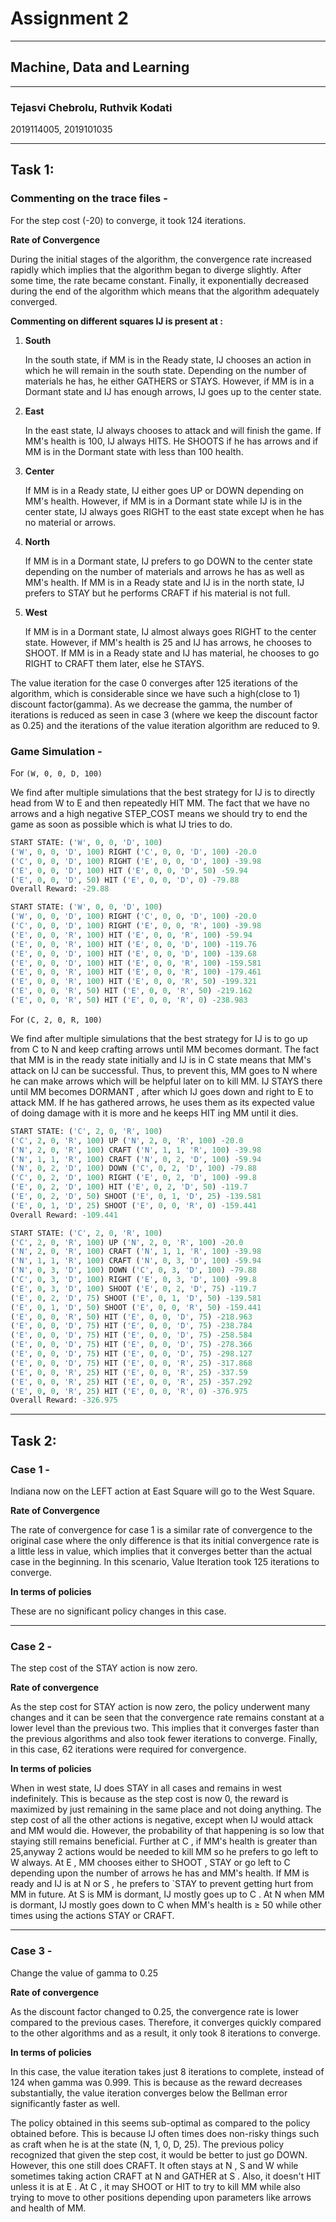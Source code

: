 # Assignment 2

---

## Machine, Data and Learning

---

### Tejasvi Chebrolu, Ruthvik Kodati

2019114005, 2019101035

---

## Task 1:

### Commenting on the trace files -

For the step cost (-20) to converge, it took 124 iterations.

**Rate of Convergence**

During the initial stages of the algorithm, the convergence rate increased rapidly which implies that the algorithm began to diverge slightly. After some time, the rate became constant. Finally, it exponentially decreased during the end of the algorithm which means that the algorithm adequately converged.  

**Commenting on different squares IJ is present at :**

1. **South**

    In the south state, if MM is in the Ready state, IJ chooses an action in which he will remain in the south state. Depending on the number of materials he has, he either GATHERS or STAYS. However, if MM is in a Dormant state and IJ has enough arrows, IJ goes up to the center state. 

2. **East**

    In the east state, IJ always chooses to attack and will finish the game. If MM's health is 100, IJ always HITS. He SHOOTS if he has arrows and if MM is in the Dormant state with less than 100 health. 

3. **Center**

    If MM is in a Ready state, IJ either goes UP or DOWN depending on MM's health. However, if MM is in a Dormant state while IJ is in the center state, IJ always goes RIGHT to the east state except when he has no material or arrows. 

4. **North**

    If MM is in a Dormant state, IJ prefers to go DOWN to the center state depending on the number of materials and arrows he has as well as MM's health. If MM is in a Ready state and IJ is in the north state, IJ prefers to STAY but he performs CRAFT if his material is not full. 

5. **West**

    If MM is in a Dormant state, IJ almost always goes RIGHT to the center state. However, if MM's health is 25 and IJ has arrows, he chooses to SHOOT. If MM is in a Ready state and IJ has material, he chooses to go RIGHT to CRAFT them later, else he STAYS.

The value iteration for the case 0 converges after 125 iterations of the algorithm, which is considerable since we have such a high(close to 1) discount factor(gamma). As we decrease the gamma, the number of iterations is reduced as seen in case 3 (where we keep the discount factor as 0.25) and the iterations of the value iteration algorithm are reduced to 9.

### Game Simulation -

For `(W, 0, 0, D, 100)` 

We find after multiple simulations that the best strategy for IJ is to directly head from W to E and then repeatedly HIT MM. The fact that we have no
arrows and a high negative STEP_COST means we should try to end the game as soon as possible which is what IJ tries to do.

```python
START STATE: ('W', 0, 0, 'D', 100)
('W', 0, 0, 'D', 100) RIGHT ('C', 0, 0, 'D', 100) -20.0
('C', 0, 0, 'D', 100) RIGHT ('E', 0, 0, 'D', 100) -39.98
('E', 0, 0, 'D', 100) HIT ('E', 0, 0, 'D', 50) -59.94
('E', 0, 0, 'D', 50) HIT ('E', 0, 0, 'D', 0) -79.88
Overall Reward: -29.88
```

```python
START STATE: ('W', 0, 0, 'D', 100)
('W', 0, 0, 'D', 100) RIGHT ('C', 0, 0, 'D', 100) -20.0
('C', 0, 0, 'D', 100) RIGHT ('E', 0, 0, 'R', 100) -39.98
('E', 0, 0, 'R', 100) HIT ('E', 0, 0, 'R', 100) -59.94
('E', 0, 0, 'R', 100) HIT ('E', 0, 0, 'D', 100) -119.76
('E', 0, 0, 'D', 100) HIT ('E', 0, 0, 'D', 100) -139.68
('E', 0, 0, 'D', 100) HIT ('E', 0, 0, 'R', 100) -159.581
('E', 0, 0, 'R', 100) HIT ('E', 0, 0, 'R', 100) -179.461
('E', 0, 0, 'R', 100) HIT ('E', 0, 0, 'R', 50) -199.321
('E', 0, 0, 'R', 50) HIT ('E', 0, 0, 'R', 50) -219.162
('E', 0, 0, 'R', 50) HIT ('E', 0, 0, 'R', 0) -238.983
```

For `(C, 2, 0, R, 100)`

We find after multiple simulations that the best strategy for IJ is to go up from C to N and keep crafting arrows until MM becomes dormant. The fact that MM is in the ready state initially and IJ is in C state means that MM's attack on IJ can be successful. Thus, to prevent this, MM goes to N where he can make arrows which will be helpful later on to kill MM. IJ STAYS there until MM becomes DORMANT , after which IJ goes down and right to E to attack MM. If he has gathered arrows, he uses them as its expected value of doing damage with it is more and he keeps HIT ing MM until it dies.

```python
START STATE: ('C', 2, 0, 'R', 100)
('C', 2, 0, 'R', 100) UP ('N', 2, 0, 'R', 100) -20.0
('N', 2, 0, 'R', 100) CRAFT ('N', 1, 1, 'R', 100) -39.98
('N', 1, 1, 'R', 100) CRAFT ('N', 0, 2, 'D', 100) -59.94
('N', 0, 2, 'D', 100) DOWN ('C', 0, 2, 'D', 100) -79.88
('C', 0, 2, 'D', 100) RIGHT ('E', 0, 2, 'D', 100) -99.8
('E', 0, 2, 'D', 100) HIT ('E', 0, 2, 'D', 50) -119.7
('E', 0, 2, 'D', 50) SHOOT ('E', 0, 1, 'D', 25) -139.581
('E', 0, 1, 'D', 25) SHOOT ('E', 0, 0, 'R', 0) -159.441
Overall Reward: -109.441
```

```python
START STATE: ('C', 2, 0, 'R', 100)
('C', 2, 0, 'R', 100) UP ('N', 2, 0, 'R', 100) -20.0
('N', 2, 0, 'R', 100) CRAFT ('N', 1, 1, 'R', 100) -39.98
('N', 1, 1, 'R', 100) CRAFT ('N', 0, 3, 'D', 100) -59.94
('N', 0, 3, 'D', 100) DOWN ('C', 0, 3, 'D', 100) -79.88
('C', 0, 3, 'D', 100) RIGHT ('E', 0, 3, 'D', 100) -99.8
('E', 0, 3, 'D', 100) SHOOT ('E', 0, 2, 'D', 75) -119.7
('E', 0, 2, 'D', 75) SHOOT ('E', 0, 1, 'D', 50) -139.581
('E', 0, 1, 'D', 50) SHOOT ('E', 0, 0, 'R', 50) -159.441
('E', 0, 0, 'R', 50) HIT ('E', 0, 0, 'D', 75) -218.963
('E', 0, 0, 'D', 75) HIT ('E', 0, 0, 'D', 75) -238.784
('E', 0, 0, 'D', 75) HIT ('E', 0, 0, 'D', 75) -258.584
('E', 0, 0, 'D', 75) HIT ('E', 0, 0, 'D', 75) -278.366
('E', 0, 0, 'D', 75) HIT ('E', 0, 0, 'D', 75) -298.127
('E', 0, 0, 'D', 75) HIT ('E', 0, 0, 'R', 25) -317.868
('E', 0, 0, 'R', 25) HIT ('E', 0, 0, 'R', 25) -337.59
('E', 0, 0, 'R', 25) HIT ('E', 0, 0, 'R', 25) -357.292
('E', 0, 0, 'R', 25) HIT ('E', 0, 0, 'R', 0) -376.975
Overall Reward: -326.975
```


---

## Task 2:

### Case 1 -

Indiana now on the LEFT action at East Square will go to the West Square.

**Rate of Convergence**

The rate of convergence for case 1 is a similar rate of convergence to the original case where the only difference is that its initial convergence rate is a little less in value, which implies that it converges better than the actual case in the beginning. In this scenario, Value Iteration took 125 iterations to converge.


**In terms of policies**

These are no significant policy changes in this case. 

---

### Case 2 -

The step cost of the STAY action is now zero.

**Rate of convergence**

As the step cost for STAY action is now zero, the policy underwent many changes and it can be seen that the convergence rate remains constant at a lower level than the previous two. This implies that it converges faster than the previous algorithms and also took fewer iterations to converge. Finally, in this case, 62 iterations were required for convergence.
 

**In terms of policies**

When in west state, IJ does STAY in all cases and remains in west indefinitely. This is because as the step cost is now 0, the reward is maximized by just remaining in the same place and not doing anything. The step cost of all the other actions is negative, except when IJ would attack and MM would die. However, the probability of that happening is so low that staying still remains beneficial. Further at C , if MM's health is greater than 25,anyway 2 actions would be needed to kill MM so he prefers to go left to W always. At E , MM chooses either to SHOOT , STAY or go left to C depending upon the number of arrows he has and MM's health. If MM is ready and IJ is at N or S , he prefers to `STAY to prevent getting hurt from MM in future. At S is MM is dormant, IJ mostly goes up to C . At N when MM is dormant, IJ mostly goes down to C when MM's health is ≥ 50 while other
times using the actions STAY or CRAFT.

---

### Case 3 -

Change the value of gamma to 0.25

**Rate of convergence**

As the discount factor changed to 0.25, the convergence rate is lower compared to the previous cases. Therefore, it converges quickly compared to the other algorithms and as a result, it only took 8 iterations to converge.

**In terms of policies**

In this case, the value iteration takes just 8 iterations to complete, instead of 124 when gamma was 0.999. This is because as the reward decreases substantially, the value iteration converges below the Bellman error significantly faster as well.

The policy obtained in this seems sub-optimal as compared to the policy obtained before. This is because IJ often times does non-risky things such as craft when he is at the state (N, 1, 0, D, 25). The previous policy recognized that given the step cost, it would be better to just go DOWN. However, this one still does CRAFT. It often stays at N , S and W while sometimes taking action CRAFT at N and GATHER at S . Also, it doesn't HIT unless it is at E . At C , it may SHOOT or HIT to try to kill MM while also trying to move to other positions depending upon parameters like arrows and health of MM.
